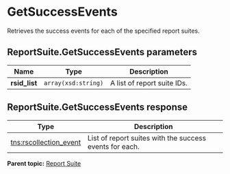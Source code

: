 # GetSuccessEvents

Retrieves the success events for each of the specified report suites.

## ReportSuite.GetSuccessEvents parameters

|Name|Type|Description|
|----|----|-----------|
|**rsid\_list** |`array(xsd:string)` |A list of report suite IDs.|

## ReportSuite.GetSuccessEvents response

|Type|Description|
|----|-----------|
|[tns:rscollection\_event](../../data_types/r_rscollection_event.md#) |List of report suites with the success events for each.|

**Parent topic:** [Report Suite](../../methods/report_suite/c_api_admin_methods_repsuite.md)

